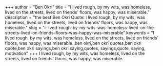 +++
author = "Ben Okri"
title = "I lived rough, by my wits, was homeless, lived on the streets, lived on friends' floors, was happy, was miserable."
description = "the best Ben Okri Quote: I lived rough, by my wits, was homeless, lived on the streets, lived on friends' floors, was happy, was miserable."
slug = "i-lived-rough-by-my-wits-was-homeless-lived-on-the-streets-lived-on-friends-floors-was-happy-was-miserable"
keywords = "I lived rough, by my wits, was homeless, lived on the streets, lived on friends' floors, was happy, was miserable.,ben okri,ben okri quotes,ben okri quote,ben okri sayings,ben okri saying,quotes, sayings,quote, saying, motivation"
+++
I lived rough, by my wits, was homeless, lived on the streets, lived on friends' floors, was happy, was miserable.
